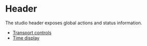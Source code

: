 # Header

The studio header exposes global actions and status information.

- [Transport controls](./transport.md)
- [Time display](./time-display.md)
